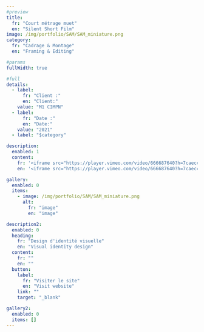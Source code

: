 ```yaml
---
#preview
title:
  fr: "Court métrage muet"
  en: "Silent Short Film"
image: /img/portfolio/SAM/SAM_miniature.png
category:
  fr: "Cadrage & Montage"
  en: "Framing & Editing"

#params
fullWidth: true

#full
details:
  - label:
      fr: "Client :"
      en: "Client:"
    value: "M1 CIMPN"
  - label:
      fr: "Date :"
      en: "Date:"
    value: "2021"
  - label: "$category"

description:
  enabled: 1
  content:
    fr: '<iframe src="https://player.vimeo.com/video/666687640?h=7caecc33a4" width="640" height="360" frameborder="0" allow="autoplay; fullscreen; picture-in-picture" allowfullscreen></iframe><p><a href="https://vimeo.com/666687640"></a></p>'
    en: '<iframe src="https://player.vimeo.com/video/666687640?h=7caecc33a4" width="640" height="360" frameborder="0" allow="autoplay; fullscreen; picture-in-picture" allowfullscreen></iframe><p><a href="https://vimeo.com/666687640"></a></p>'

gallery:
  enabled: 0
  items:
    - image: /img/portfolio/SAM/SAM_miniature.png
      alt:
        fr: "image"
        en: "image"

description2:
  enabled: 0
  heading:
    fr: "Design d'identité visuelle"
    en: "Visual identity design"
  content:
    fr: ""
    en: ""
  button:
    label:
      fr: "Visiter le site"
      en: "Visit website"
    link: ""
    target: "_blank"

gallery2:
  enabled: 0
  items: []
---
```

